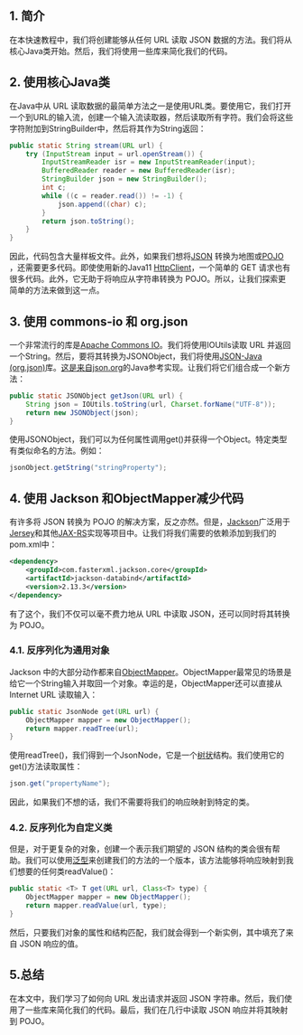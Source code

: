 ## 1. 简介

在本快速教程中，我们将创建能够从任何 URL 读取 JSON 数据的方法。我们将从核心Java类开始。然后，我们将使用一些库来简化我们的代码。

## 2. 使用核心Java类

在Java中从 URL 读取数据的最简单方法之一是使用URL类。要使用它，我们打开一个到URL的输入流，创建一个输入流读取器，然后读取所有字符。我们会将这些字符附加到StringBuilder中，然后将其作为String返回：

```java
public static String stream(URL url) {
    try (InputStream input = url.openStream()) {
        InputStreamReader isr = new InputStreamReader(input);
        BufferedReader reader = new BufferedReader(isr);
        StringBuilder json = new StringBuilder();
        int c;
        while ((c = reader.read()) != -1) {
            json.append((char) c);
        }
        return json.toString();
    }
}
```

因此，代码包含大量样板文件。此外，如果我们想将[JSON](https://www.baeldung.com/java-json) 转换为地图或[POJO](https://www.baeldung.com/java-pojo-class) ，还需要更多代码。即使使用新的Java11 [HttpClient](https://baeldung.com/java-9-http-client)，一个简单的 GET 请求也有很多代码。此外，它无助于将响应从字符串转换为 POJO。所以，让我们探索更简单的方法来做到这一点。

## 3. 使用 commons-io 和 org.json

一个非常流行的库是[Apache Commons IO](https://www.baeldung.com/apache-commons-io)。我们将使用IOUtils读取 URL 并返回一个String。然后，要将其转换为JSONObject，我们将使用[JSON-Java (org.json)](https://www.baeldung.com/java-org-json)库。[这是来自json.org](https://json.org/)的Java参考实现。让我们将它们组合成一个新方法：

```java
public static JSONObject getJson(URL url) {
    String json = IOUtils.toString(url, Charset.forName("UTF-8"));
    return new JSONObject(json);
}
```

使用JSONObject，我们可以为任何属性调用get()并获得一个Object。特定类型有类似命名的方法。例如：

```java
jsonObject.getString("stringProperty");
```

## 4. 使用 Jackson 和ObjectMapper减少代码

有许多将 JSON 转换为 POJO 的解决方案，反之亦然。但是，[Jackson](https://www.baeldung.com/jackson)广泛用于[Jersey](https://www.baeldung.com/jersey-rest-api-with-spring)和其他[JAX-RS](https://www.baeldung.com/jax-rs-spec-and-implementations)实现等项目中。让我们将我们需要的依赖添加到我们的pom.xml中：

```xml
<dependency>
    <groupId>com.fasterxml.jackson.core</groupId>
    <artifactId>jackson-databind</artifactId>
    <version>2.13.3</version>
</dependency>
```

有了这个，我们不仅可以毫不费力地从 URL 中读取 JSON，还可以同时将其转换为 POJO。

### 4.1. 反序列化为通用对象

Jackson 中的大部分动作都来自[ObjectMapper](https://www.baeldung.com/jackson-object-mapper-tutorial)。ObjectMapper最常见的场景是给它一个String输入并取回一个对象。幸运的是，ObjectMapper还可以直接从 Internet URL 读取输入：

```java
public static JsonNode get(URL url) {
    ObjectMapper mapper = new ObjectMapper();
    return mapper.readTree(url);
}
```

使用readTree()，我们得到一个JsonNode，它是一个[树状](https://www.baeldung.com/java-binary-tree)结构。我们使用它的get()方法读取属性：

```java
json.get("propertyName");
```

因此，如果我们不想的话，我们不需要将我们的响应映射到特定的类。

### 4.2. 反序列化为自定义类

但是，对于更复杂的对象，创建一个表示我们期望的 JSON 结构的类会很有帮助。我们可以使用[泛型](https://www.baeldung.com/java-generics)来创建我们的方法的一个版本，该方法能够将响应映射到我们想要的任何类readValue()：

```java
public static <T> T get(URL url, Class<T> type) {
    ObjectMapper mapper = new ObjectMapper();
    return mapper.readValue(url, type);
}
```

然后，只要我们对象的属性和结构匹配，我们就会得到一个新实例，其中填充了来自 JSON 响应的值。

## 5.总结

在本文中，我们学习了如何向 URL 发出请求并返回 JSON 字符串。然后，我们使用了一些库来简化我们的代码。最后，我们在几行中读取 JSON 响应并将其映射到 POJO。